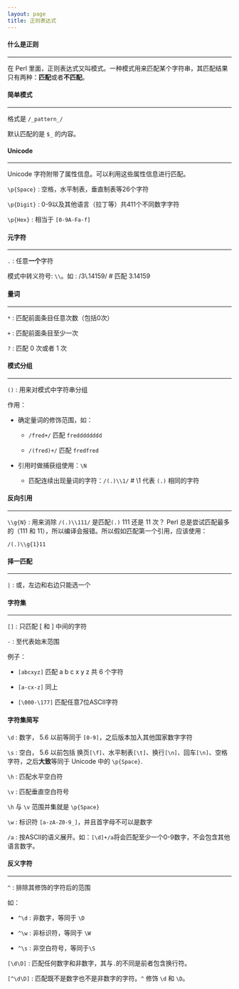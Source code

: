 ```yaml
---
layout: page
title: 正则表达式
---
```


#### 什么是正则 ####

---

在 Perl 里面，正则表达式又叫模式。一种模式用来匹配某个字符串，其匹配结果只有两种：**匹配**或者**不匹配**。


#### 简单模式 ####

---

格式是 `/_pattern_/`

默认匹配的是 `$_` 的内容。


#### Unicode ####

---

Unicode 字符附带了属性信息。可以利用这些属性信息进行匹配。

`\p{Space}` : 空格，水平制表，垂直制表等26个字符

`\p{Digit}` : 0-9以及其他语言（拉丁等）共411个不同数字字符

`\p{Hex}` : 相当于 `[0-9A-Fa-f]`

#### 元字符 ####

---

`.` : 任意**一个**字符

模式中转义符号: `\\`。如 : /3\\.14159/ # 匹配 3.14159


#### 量词 ####

---

`*` : 匹配前面条目任意次数（包括0次）

`+` : 匹配前面条目至少一次

`?` : 匹配 0 次或者 1 次

#### 模式分组 ####

---

`()` : 用来对模式中字符串分组

作用：

 - 确定量词的修饰范围，如：
  
	- `/fred+/` 匹配 `fredddddddd`

	- `/(fred)+/` 匹配 `fredfred`

 - 引用时做捕获组使用：`\N`

	- 匹配连续出现量词的字符：`/(.)\\1/` # \\1 代表 `(.)` 相同的字符 

#### 反向引用 ####

---

`\\g{N}` : 用来消除 `/(.)\\111/` 是匹配`(.)` 111 还是 11 次？ Perl 总是尝试匹配最多的（111 和 11），所以编译会报错。所以假如匹配第一个引用，应该使用：

`/(.)\\g{1}11`


#### 择一匹配 ####

---

`|` : 或，左边和右边只能选一个

#### 字符集 ####

---

`[]` : 只匹配 [ 和 ] 中间的字符

`-` : 至代表始末范围

例子：

 - `[abcxyz]` 匹配 a b c x y z 共 6 个字符

 - `[a-cx-z]` 同上

 - `[\000-\177]` 匹配任意7位ASCII字符

#### 字符集简写 ####

`\d` : 数字， 5.6 以前等同于 `[0-9]`，之后版本加入其他国家数字字符

`\s` : 空白， 5.6 以前包括 换页`[\f]`、水平制表`[\t]`、换行`[\n]`、回车`[\n]`、空格字符，之后**大致**等同于 Unicode 中的 `\p{Space}`.

`\h` : 匹配水平空白符

`\v` : 匹配垂直空白符号

`\h` 与 `\v` 范围并集就是 `\p{Space}`

`\w` : 标识符 `[a-zA-Z0-9_]`，并且首字母不可以是数字

`/a` : 按ASCII的语义展开。如：`[\d]+/a`将会匹配至少一个0-9数字，不会包含其他语言数字。


#### 反义字符 ####

--- 

`^` : 排除其修饰的字符后的范围

如：

 - `^\d` : 非数字，等同于 `\D`

 - `^\w` : 非标识符，等同于 `\W`

 - `^\s` : 非空白符号，等同于`\S`

`[\d\D]` : 匹配任何数字和非数字，其与`.`的不同是前者包含换行符。

`[^\d\D]` : 匹配既不是数字也不是非数字的字符。`^` 修饰 `\d` 和 `\D`。




